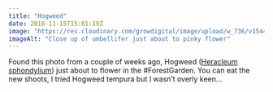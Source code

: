 ```yaml
---
title: "Hogweed"
date: 2018-11-15T15:01:19Z
image: "https://res.cloudinary.com/growdigital/image/upload/w_736/v1544366779/hogweed-kGTYvcWv.jpg"
imageAlt: "Close up of umbellifer just about to pinky flower"
---
```


Found this photo from a couple of weeks ago, Hogweed ([Heracleum sphondylium](https://pfaf.org/user/Plant.aspx?LatinName=Heracleum+sphondylium)) just about to flower in the #ForestGarden. You can eat the new shoots, I tried Hogweed tempura but I wasn’t overly keen…
